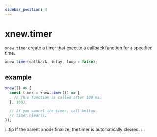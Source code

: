 ```yaml
---
sidebar_position: 4
---
```


# xnew.timer
`xnew.timer` create a timer that execute a callback function for a specified time.

```js
xnew.timer(callback, delay, loop = false);
```
## example

```js
xnew(() => {
  const timer = xnew.timer(() => {
    // This function is called after 100 ms.
  }, 100);

  // If you cancel the timer, call bellow.
  // timer.clear();
});

```
:::tip
If the parent xnode finalize, the timer is automatically cleared.
:::
